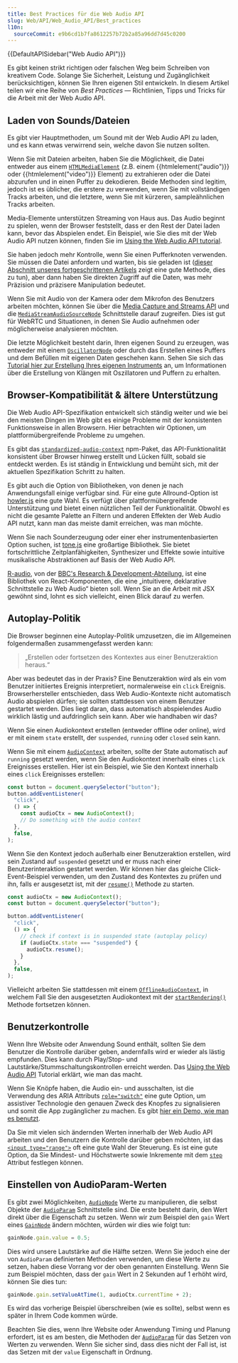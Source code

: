```yaml
---
title: Best Practices für die Web Audio API
slug: Web/API/Web_Audio_API/Best_practices
l10n:
  sourceCommit: e9b6cd1b7fa8612257b72b2a85a96dd7d45c0200
---
```


{{DefaultAPISidebar("Web Audio API")}}

Es gibt keinen strikt richtigen oder falschen Weg beim Schreiben von kreativem Code. Solange Sie Sicherheit, Leistung und Zugänglichkeit berücksichtigen, können Sie Ihren eigenen Stil entwickeln. In diesem Artikel teilen wir eine Reihe von _Best Practices_ — Richtlinien, Tipps und Tricks für die Arbeit mit der Web Audio API.

## Laden von Sounds/Dateien

Es gibt vier Hauptmethoden, um Sound mit der Web Audio API zu laden, und es kann etwas verwirrend sein, welche davon Sie nutzen sollten.

Wenn Sie mit Dateien arbeiten, haben Sie die Möglichkeit, die Datei entweder aus einem [`HTMLMediaElement`](/de/docs/Web/API/HTMLMediaElement) (z.B. einem {{htmlelement("audio")}} oder {{htmlelement("video")}} Element) zu extrahieren oder die Datei abzurufen und in einen Puffer zu dekodieren. Beide Methoden sind legitim, jedoch ist es üblicher, die erstere zu verwenden, wenn Sie mit vollständigen Tracks arbeiten, und die letztere, wenn Sie mit kürzeren, sampleähnlichen Tracks arbeiten.

Media-Elemente unterstützen Streaming von Haus aus. Das Audio beginnt zu spielen, wenn der Browser feststellt, dass er den Rest der Datei laden kann, bevor das Abspielen endet. Ein Beispiel, wie Sie dies mit der Web Audio API nutzen können, finden Sie im [Using the Web Audio API tutorial](/de/docs/Web/API/Web_Audio_API/Using_Web_Audio_API).

Sie haben jedoch mehr Kontrolle, wenn Sie einen Pufferknoten verwenden. Sie müssen die Datei anfordern und warten, bis sie geladen ist ([dieser Abschnitt unseres fortgeschrittenen Artikels](/de/docs/Web/API/Web_Audio_API/Advanced_techniques#dial-up_—_loading_a_sound_sample) zeigt eine gute Methode, dies zu tun), aber dann haben Sie direkten Zugriff auf die Daten, was mehr Präzision und präzisere Manipulation bedeutet.

Wenn Sie mit Audio von der Kamera oder dem Mikrofon des Benutzers arbeiten möchten, können Sie über die [Media Capture and Streams API](/de/docs/Web/API/Media_Capture_and_Streams_API) und die [`MediaStreamAudioSourceNode`](/de/docs/Web/API/MediaStreamAudioSourceNode) Schnittstelle darauf zugreifen. Dies ist gut für WebRTC und Situationen, in denen Sie Audio aufnehmen oder möglicherweise analysieren möchten.

Die letzte Möglichkeit besteht darin, Ihren eigenen Sound zu erzeugen, was entweder mit einem [`OscillatorNode`](/de/docs/Web/API/OscillatorNode) oder durch das Erstellen eines Puffers und dem Befüllen mit eigenen Daten geschehen kann. Sehen Sie sich das [Tutorial hier zur Erstellung Ihres eigenen Instruments](/de/docs/Web/API/Web_Audio_API/Advanced_techniques) an, um Informationen über die Erstellung von Klängen mit Oszillatoren und Puffern zu erhalten.

## Browser-Kompatibilität & ältere Unterstützung

Die Web Audio API-Spezifikation entwickelt sich ständig weiter und wie bei den meisten Dingen im Web gibt es einige Probleme mit der konsistenten Funktionsweise in allen Browsern. Hier betrachten wir Optionen, um plattformübergreifende Probleme zu umgehen.

Es gibt das [`standardized-audio-context`](https://github.com/chrisguttandin/standardized-audio-context) npm-Paket, das API-Funktionalität konsistent über Browser hinweg erstellt und Lücken füllt, sobald sie entdeckt werden. Es ist ständig in Entwicklung und bemüht sich, mit der aktuellen Spezifikation Schritt zu halten.

Es gibt auch die Option von Bibliotheken, von denen je nach Anwendungsfall einige verfügbar sind. Für eine gute Allround-Option ist [howler.js](https://howlerjs.com/) eine gute Wahl. Es verfügt über plattformübergreifende Unterstützung und bietet einen nützlichen Teil der Funktionalität. Obwohl es nicht die gesamte Palette an Filtern und anderen Effekten der Web Audio API nutzt, kann man das meiste damit erreichen, was man möchte.

Wenn Sie nach Sounderzeugung oder einer eher instrumentenbasierten Option suchen, ist [tone.js](https://tonejs.github.io/) eine großartige Bibliothek. Sie bietet fortschrittliche Zeitplanfähigkeiten, Synthesizer und Effekte sowie intuitive musikalische Abstraktionen auf Basis der Web Audio API.

[R-audio](https://github.com/bbc/r-audio), von der [BBC's Research & Development-Abteilung](https://medium.com/bbc-product-technology/r-audio-declarative-reactive-and-flexible-web-audio-graphs-in-react-102c44a1c69c), ist eine Bibliothek von React-Komponenten, die eine „intuitivere, deklarative Schnittstelle zu Web Audio“ bieten soll. Wenn Sie an die Arbeit mit JSX gewöhnt sind, lohnt es sich vielleicht, einen Blick darauf zu werfen.

## Autoplay-Politik

Die Browser beginnen eine Autoplay-Politik umzusetzen, die im Allgemeinen folgendermaßen zusammengefasst werden kann:

> „Erstellen oder fortsetzen des Kontextes aus einer Benutzeraktion heraus.“

Aber was bedeutet das in der Praxis? Eine Benutzeraktion wird als ein vom Benutzer initiiertes Ereignis interpretiert, normalerweise ein `click` Ereignis. Browserhersteller entschieden, dass Web Audio-Kontexte nicht automatisch Audio abspielen dürfen; sie sollten stattdessen von einem Benutzer gestartet werden. Dies liegt daran, dass automatisch abspielendes Audio wirklich lästig und aufdringlich sein kann. Aber wie handhaben wir das?

Wenn Sie einen Audiokontext erstellen (entweder offline oder online), wird er mit einem `state` erstellt, der `suspended`, `running` oder `closed` sein kann.

Wenn Sie mit einem [`AudioContext`](/de/docs/Web/API/AudioContext) arbeiten, sollte der State automatisch auf `running` gesetzt werden, wenn Sie den Audiokontext innerhalb eines `click` Ereignisses erstellen. Hier ist ein Beispiel, wie Sie den Kontext innerhalb eines `click` Ereignisses erstellen:

```js
const button = document.querySelector("button");
button.addEventListener(
  "click",
  () => {
    const audioCtx = new AudioContext();
    // Do something with the audio context
  },
  false,
);
```

Wenn Sie den Kontext jedoch außerhalb einer Benutzeraktion erstellen, wird sein Zustand auf `suspended` gesetzt und er muss nach einer Benutzerinteraktion gestartet werden. Wir können hier das gleiche Click-Event-Beispiel verwenden, um den Zustand des Kontextes zu prüfen und ihn, falls er ausgesetzt ist, mit der [`resume()`](/de/docs/Web/API/AudioContext/resume) Methode zu starten.

```js
const audioCtx = new AudioContext();
const button = document.querySelector("button");

button.addEventListener(
  "click",
  () => {
    // check if context is in suspended state (autoplay policy)
    if (audioCtx.state === "suspended") {
      audioCtx.resume();
    }
  },
  false,
);
```

Vielleicht arbeiten Sie stattdessen mit einem [`OfflineAudioContext`](/de/docs/Web/API/OfflineAudioContext), in welchem Fall Sie den ausgesetzten Audiokontext mit der [`startRendering()`](/de/docs/Web/API/OfflineAudioContext/startRendering) Methode fortsetzen können.

## Benutzerkontrolle

Wenn Ihre Website oder Anwendung Sound enthält, sollten Sie dem Benutzer die Kontrolle darüber geben, andernfalls wird er wieder als lästig empfunden. Dies kann durch Play/Stop- und Lautstärke/Stummschaltungskontrollen erreicht werden. Das [Using the Web Audio API](/de/docs/Web/API/Web_Audio_API/Using_Web_Audio_API) Tutorial erklärt, wie man das macht.

Wenn Sie Knöpfe haben, die Audio ein- und ausschalten, ist die Verwendung des ARIA Attributs [`role="switch"`](/de/docs/Web/Accessibility/ARIA/Reference/Roles/switch_role) eine gute Option, um assistiver Technologie den genauen Zweck des Knopfes zu signalisieren und somit die App zugänglicher zu machen. Es gibt [hier ein Demo, wie man es benutzt](https://codepen.io/Wilto/pen/ZoGoQm?editors=1100).

Da Sie mit vielen sich ändernden Werten innerhalb der Web Audio API arbeiten und den Benutzern die Kontrolle darüber geben möchten, ist das [`<input type="range">`](/de/docs/Web/HTML/Reference/Elements/input/range) oft eine gute Wahl der Steuerung. Es ist eine gute Option, da Sie Mindest- und Höchstwerte sowie Inkremente mit dem [`step`](/de/docs/Web/HTML/Reference/Elements/input#step) Attribut festlegen können.

## Einstellen von AudioParam-Werten

Es gibt zwei Möglichkeiten, [`AudioNode`](/de/docs/Web/API/AudioNode) Werte zu manipulieren, die selbst Objekte der [`AudioParam`](/de/docs/Web/API/AudioParam) Schnittstelle sind. Die erste besteht darin, den Wert direkt über die Eigenschaft zu setzen. Wenn wir zum Beispiel den `gain` Wert eines [`GainNode`](/de/docs/Web/API/GainNode) ändern möchten, würden wir dies wie folgt tun:

```js
gainNode.gain.value = 0.5;
```

Dies wird unsere Lautstärke auf die Hälfte setzen. Wenn Sie jedoch eine der von `AudioParam` definierten Methoden verwenden, um diese Werte zu setzen, haben diese Vorrang vor der oben genannten Einstellung. Wenn Sie zum Beispiel möchten, dass der `gain` Wert in 2 Sekunden auf 1 erhöht wird, können Sie dies tun:

```js
gainNode.gain.setValueAtTime(1, audioCtx.currentTime + 2);
```

Es wird das vorherige Beispiel überschreiben (wie es sollte), selbst wenn es später in Ihrem Code kommen würde.

Beachten Sie dies, wenn Ihre Website oder Anwendung Timing und Planung erfordert, ist es am besten, die Methoden der [`AudioParam`](/de/docs/Web/API/AudioParam) für das Setzen von Werten zu verwenden. Wenn Sie sicher sind, dass dies nicht der Fall ist, ist das Setzen mit der `value` Eigenschaft in Ordnung.
